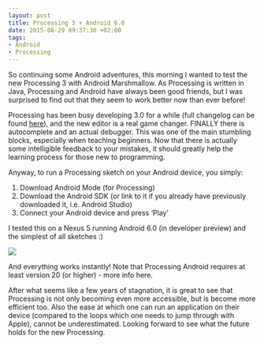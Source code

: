 ```yaml
---
layout: post
title: Processing 3 + Android 6.0
date: 2015-08-29 09:37:30 +02:00
tags:
- Android
- Processing
---
```

So continuing some Android adventures, this morning I wanted to test the new Processing 3 with Android Marshmallow. As Processing is written in Java, Processing and Android have always been good friends, but I was surprised to find out that they seem to work better now than ever before!

Processing has been busy developing 3.0 for a while (full changelog can be found [here](https://github.com/processing/processing/wiki/Changes-in-3.0)), and the new editor is a real game changer. FINALLY there is autocomplete and an actual debugger. This was one of the main stumbling blocks, especially when teaching beginners. Now that there is actually some intelligible feedback to your mistakes, it should greatly help the learning process for those new to programming.

Anyway, to run a Processing sketch on your Android device, you simply:
1. Download Android Mode (for Processing)
2. Download the Android SDK (or link to it if you already have previously downloaded it, i.e. Android Studio)
3. Connect your Android device and press ‘Play’

I tested this on a Nexus 5 running Android 6.0 (in developer preview) and the simplest of all sketches :)

![]({{site.baseurl}}/assets/images/posts/2015/15-08-29/01.png)

And everything works instantly! Note that Processing Android requires at least version 20 (or higher) - more info here.

After what seems like a few years of stagnation, it is great to see that Processing is not only becoming even more accessible, but is become more efficient too. Also the ease at which one can run an application on their device (compared to the loops which one needs to jump through with Apple), cannot be underestimated. Looking forward to see what the future holds for the new Processing.
